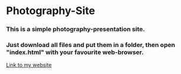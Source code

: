 # Photography-Site
### This is a simple photography-presentation site.
### Just download all files and put them in a folder, then open "index.html" with your favourite web-browser.

[Link to my website](https://trapq3du-photography-site.netlify.app)
